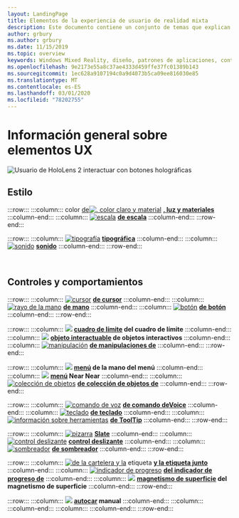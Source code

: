 ```yaml
---
layout: LandingPage
title: Elementos de la experiencia de usuario de realidad mixta
description: Este documento contiene un conjunto de temas que explican cómo diseñar pantallas montadas con el encabezado de Windows.
author: grbury
ms.author: grbury
ms.date: 11/15/2019
ms.topic: overview
keywords: Windows Mixed Reality, diseño, patrones de aplicaciones, controles, estilo, HoloLens, interacción, elementos de experiencia del usuario, comportamientos, bloques de creación
ms.openlocfilehash: 9e2173e55a8c37ae4333d459ffe37fc01389b143
ms.sourcegitcommit: 1ec628a9107194c0a9d4073b5ca09ee816030e85
ms.translationtype: MT
ms.contentlocale: es-ES
ms.lasthandoff: 03/01/2020
ms.locfileid: "78202755"
---
```

# <a name="ux-elements-overview"></a>Información general sobre elementos UX

![Usuario de HoloLens 2 interactuar con botones holográficas](images/06_AppPatterns.png)

## <a name="style"></a>Estilo

:::row:::
    :::column:::
       color [de![, color claro y material](images/640px-fragments.png)](color,-light-and-materials.md)  **[, luz y materiales](color,-light-and-materials.md)**
    :::column-end:::
    :::column:::
       [![escala](images/volvo-cars-microsoft-hololens-experience01-640px.png)](scale.md) **[de escala](scale.md)**
    :::column-end:::
:::row-end:::

:::row:::
    :::column:::
       [![tipografía](images/text_in_unity_viewingangle.png)](typography.md) **[tipográfica](typography.md)**
    :::column-end:::
    :::column:::
       [![sonido](images/spatialaudio.png)](spatial-sound.md) **[sonido](spatial-sound.md)**
    :::column-end:::
:::row-end:::

<br>

## <a name="controls-and-behaviors"></a>Controles y comportamientos

:::row:::
    :::column:::
       [![cursor](images/UX/UX_Hero_Cursor.jpg)](cursors.md) **[de cursor](cursors.md)**
    :::column-end:::
    :::column:::
       [![rayo de la mano](images/UX/UX_Hero_HandRay.jpg)](point-and-commit.md) **[de mano](point-and-commit.md)**
    :::column-end:::
    :::column:::
       [![botón](images/UX/UX_Hero_Button.jpg)](button.md) **[de botón](button.md)**
    :::column-end:::
:::row-end:::

:::row:::
    :::column:::
       [![](images/UX/UX_Hero_BoundingBox.jpg)](app-bar-and-bounding-box.md)  **[cuadro de límite](app-bar-and-bounding-box.md) del cuadro de límite**
    :::column-end:::
    :::column:::
       [![](images/UX/UX_Hero_Interactable.jpg)](interactable-object.md)  **[objeto interactuable](interactable-object.md) de objetos interactivos**
    :::column-end:::
    :::column:::
       [![manipulación](images/UX/UX_Hero_Manipulation.jpg)](direct-manipulation.md) **[de manipulaciones de](direct-manipulation.md)**
    :::column-end:::
:::row-end:::

:::row:::
    :::column:::
       [![](images/UX/UX_Hero_HandMenu.jpg)](hand-menu.md)  **[menú](hand-menu.md) de la mano del menú**
    :::column-end:::
    :::column:::
       [![](images/UX/UX_Hero_NearMenu.jpg)](near-menu.md)  **[menú](near-menu.md) Near Near**
    :::column-end:::
    :::column:::
       [![colección de objetos](images/UX/UX_Hero_ObjectCollection.jpg)](object-collection.md) **[de colección de objetos de](object-collection.md)**
    :::column-end:::
:::row-end:::

:::row:::
    :::column:::
       [![comando de voz](images/UX/UX_Hero_VoiceCommand.jpg)](voice-input.md) **[de comando deVoice](voice-input.md)**
    :::column-end:::
    :::column:::
       [![teclado](images/UX/UX_Hero_Keyboard.jpg)](keyboard.md) **[de teclado](keyboard.md)**
    :::column-end:::
    :::column:::
       [![información sobre herramientas](images/UX/UX_Hero_Tooltip.jpg)](tooltip.md) **[de ToolTip](tooltip.md)**
    :::column-end:::
:::row-end:::

:::row:::
    :::column:::
       [![pizarra](images/UX/UX_Hero_Slate.jpg)](slate.md) **[Slate](slate.md)**
    :::column-end:::
    :::column:::
       [![control deslizante](images/UX/UX_Hero_Slider.jpg)](slider.md) **[control deslizante](slider.md)**
    :::column-end:::
    :::column:::
        [![sombreador](images/UX/UX_Hero_StandardShader.jpg)](shader.md) **[de sombreador](shader.md)**
    :::column-end:::
:::row-end:::

:::row:::
    :::column:::
        [![de la cartelera y la](images/UX/MRTK_TagAlong.gif)](billboarding-and-tag-along.md) etiqueta  **[y la etiqueta junto](billboarding-and-tag-along.md)**
    :::column-end:::
    :::column:::
       [![indicador de progreso](images/UX/MRTK_ProgressIndicator.gif)](progress.md) **[del indicador de progreso de](progress.md)**
    :::column-end:::
    :::column:::
       [![](images/UX/MRTK_SurfaceMagnetism.gif)](surface-magnetism.md)  **[magnetismo de superficie](surface-magnetism.md) del magnetismo de superficie**
    :::column-end:::
:::row-end:::

:::row:::
    :::column:::
       [![](images/HandCoach/MRTK_handCoach.jpg)](hand-coach.md)  **[autocar](hand-coach.md) manual**
    :::column-end:::
    :::column:::
    :::column-end:::
    :::column:::
    :::column-end:::
:::row-end:::

<br>

<br>


